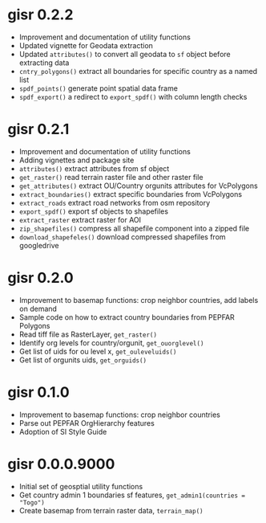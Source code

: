 # gisr 0.2.2

* Improvement and documentation of utility functions
* Updated vignette for Geodata extraction
* Updated `attributes()` to convert all geodata to `sf` object before extracting data
* `cntry_polygons()` extract all boundaries for specific country as a named list
* `spdf_points()` generate point spatial data frame
* `spdf_export()` a redirect to `export_spdf()` with column length checks

# gisr 0.2.1

* Improvement and documentation of utility functions
* Adding vignettes and package site
* `attributes()` extract attributes from sf object
* `get_raster()` read terrain raster file and other raster file
* `get_attributes()` extract OU/Country orgunits attributes for VcPolygons
* `extract_boundaries()` extract specific boundaries from VcPolygons
* `extract_roads` extract road networks from osm repository
* `export_spdf()` export sf objects to shapefiles
* `extract_raster` extract raster for AOI
* `zip_shapefiles()` compress all shapefile component into a zipped file
* `download_shapefeles()` download compressed shapefiles from googledrive


# gisr 0.2.0

* Improvement to basemap functions: crop neighbor countries, add labels on demand
* Sample code on how to extract country boundaries from PEPFAR Polygons
* Read tiff file as RasterLayer, `get_raster()`
* Identify org levels for country/orgunit, `get_ouorglevel()`
* Get list of uids for ou level x, `get_ouleveluids()`
* Get list of orgunits uids, `get_orguids()`

# gisr 0.1.0

* Improvement to basemap functions: crop neighbor countries
* Parse out PEPFAR OrgHierarchy features
* Adoption of SI Style Guide

# gisr 0.0.0.9000

* Initial set of geosptial utility functions
* Get country admin 1 boundaries sf features, `get_admin1(countries = "Togo")`
* Create basemap from terrain raster data, `terrain_map()`

